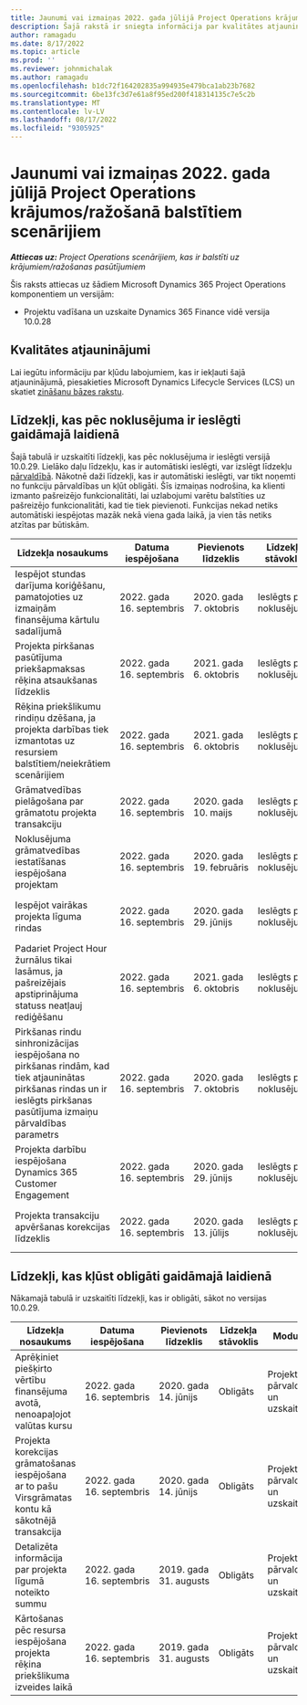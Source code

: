 ```yaml
---
title: Jaunumi vai izmaiņas 2022. gada jūlijā Project Operations krājumos/ražošanā balstītiem scenārijiem
description: Šajā rakstā ir sniegta informācija par kvalitātes atjauninājumiem, kas ir pieejami Microsoft Dynamics 365 Project Operations 2022. gada jūlija laidienā krājuma/ražošanas scenārijiem.
author: ramagadu
ms.date: 8/17/2022
ms.topic: article
ms.prod: ''
ms.reviewer: johnmichalak
ms.author: ramagadu
ms.openlocfilehash: b1dc72f164202835a994935e479bca1ab23b7682
ms.sourcegitcommit: 6be13fc3d7e61a8f95ed200f418314135c7e5c2b
ms.translationtype: MT
ms.contentlocale: lv-LV
ms.lasthandoff: 08/17/2022
ms.locfileid: "9305925"
---
```

# <a name="whats-new-or-changed-in-project-operations-july-2022-for-stockedproduction-based-scenarios"></a>Jaunumi vai izmaiņas 2022. gada jūlijā Project Operations krājumos/ražošanā balstītiem scenārijiem

_**Attiecas uz:** Project Operations scenārijiem, kas ir balstīti uz krājumiem/ražošanas pasūtījumiem_

Šis raksts attiecas uz šādiem Microsoft Dynamics 365 Project Operations komponentiem un versijām:

- Projektu vadīšana un uzskaite Dynamics 365 Finance vidē versija 10.0.28

## <a name="quality-updates"></a>Kvalitātes atjauninājumi

Lai iegūtu informāciju par kļūdu labojumiem, kas ir iekļauti šajā atjauninājumā, piesakieties Microsoft Dynamics Lifecycle Services (LCS) un skatiet [zināšanu bāzes rakstu](https://fix.lcs.dynamics.com/Issue/Details?bugId=694438).

## <a name="features-turned-on-by-default-in-upcoming-release"></a>Līdzekļi, kas pēc noklusējuma ir ieslēgti gaidāmajā laidienā

Šajā tabulā ir uzskaitīti līdzekļi, kas pēc noklusējuma ir ieslēgti versijā 10.0.29. Lielāko daļu līdzekļu, kas ir automātiski ieslēgti, var izslēgt līdzekļu [pārvaldībā](/dynamics365/fin-ops-core/fin-ops/get-started/feature-management/feature-management-overview). Nākotnē daži līdzekļi, kas ir automātiski ieslēgti, var tikt noņemti no funkciju pārvaldības un kļūt obligāti. Šīs izmaiņas nodrošina, ka klienti izmanto pašreizējo funkcionalitāti, lai uzlabojumi varētu balstīties uz pašreizējo funkcionalitāti, kad tie tiek pievienoti. Funkcijas nekad netiks automātiski iespējotas mazāk nekā viena gada laikā, ja vien tās netiks atzītas par būtiskām.

| Līdzekļa nosaukums | Datuma iespējošana | Pievienots līdzeklis | Līdzekļa stāvoklis | Modulis |
| --- | --- | --- |--- |--- |
| Iespējot stundas darījuma koriģēšanu, pamatojoties uz izmaiņām finansējuma kārtulu sadalījumā | 2022. gada 16. septembris | 2020. gada 7. oktobris | Ieslēgts pēc noklusējuma | Projektu pārvaldība un uzskaite |
| Projekta pirkšanas pasūtījuma priekšapmaksas rēķina atsaukšanas līdzeklis | 2022. gada 16. septembris | 2021. gada 6. oktobris | Ieslēgts pēc noklusējuma | Projektu pārvaldība un uzskaite |
| Rēķina priekšlikumu rindiņu dzēšana, ja projekta darbības tiek izmantotas uz resursiem balstītiem/neiekrātiem scenārijiem | 2022. gada 16. septembris | 2021. gada 6. oktobris | Ieslēgts pēc noklusējuma | Projektu pārvaldība un uzskaite |
| Grāmatvedības pielāgošana par grāmatotu projekta transakciju | 2022. gada 16. septembris | 2020. gada 10. maijs | Ieslēgts pēc noklusējuma | Projektu pārvaldība un uzskaite |
| Noklusējuma grāmatvedības iestatīšanas iespējošana projektam | 2022. gada 16. septembris | 2020. gada 19. februāris | Ieslēgts pēc noklusējuma | Projektu pārvaldība un uzskaite |
| Iespējot vairākas projekta līguma rindas | 2022. gada 16. septembris | 2020. gada 29. jūnijs | Ieslēgts pēc noklusējuma | Projektu pārvaldība un uzskaite |
| Padariet Project Hour žurnālus tikai lasāmus, ja pašreizējais apstiprinājuma statuss neatļauj rediģēšanu | 2022. gada 16. septembris | 2021. gada 6. oktobris | Ieslēgts pēc noklusējuma | Projektu pārvaldība un uzskaite |
| Pirkšanas rindu sinhronizācijas iespējošana no pirkšanas rindām, kad tiek atjauninātas pirkšanas rindas un ir ieslēgts pirkšanas pasūtījuma izmaiņu pārvaldības parametrs | 2022. gada 16. septembris | 2020. gada 7. oktobris | Ieslēgts pēc noklusējuma | Projektu pārvaldība un uzskaite |
| Projekta darbību iespējošana Dynamics 365 Customer Engagement | 2022. gada 16. septembris | 2020. gada 29. jūnijs | Ieslēgts pēc noklusējuma | Projektu pārvaldība un uzskaite |
| Projekta transakciju apvēršanas korekcijas līdzeklis | 2022. gada 16. septembris | 2020. gada 13. jūlijs | Ieslēgts pēc noklusējuma | Projektu pārvaldība un uzskaite |

## <a name="features-that-become-mandatory-in-the-upcoming-release"></a>Līdzekļi, kas kļūst obligāti gaidāmajā laidienā

Nākamajā tabulā ir uzskaitīti līdzekļi, kas ir obligāti, sākot no versijas 10.0.29.

| Līdzekļa nosaukums | Datuma iespējošana | Pievienots līdzeklis | Līdzekļa stāvoklis | Modulis |
| --- | --- | --- | --- | --- |
| Aprēķiniet piešķirto vērtību finansējuma avotā, nenoapaļojot valūtas kursu | 2022. gada 16. septembris | 2020. gada 14. jūnijs | Obligāts | Projektu pārvaldība un uzskaite |
| Projekta korekcijas grāmatošanas iespējošana ar to pašu Virsgrāmatas kontu kā sākotnējā transakcija | 2022. gada 16. septembris | 2020. gada 14. jūnijs | Obligāts | Projektu pārvaldība un uzskaite |
| Detalizēta informācija par projekta līgumā noteikto summu | 2022. gada 16. septembris | 2019. gada 31. augusts | Obligāts | Projektu pārvaldība un uzskaite |
| Kārtošanas pēc resursa iespējošana projekta rēķina priekšlikuma izveides laikā | 2022. gada 16. septembris | 2019. gada 31. augusts | Obligāts | Projektu pārvaldība un uzskaite |
